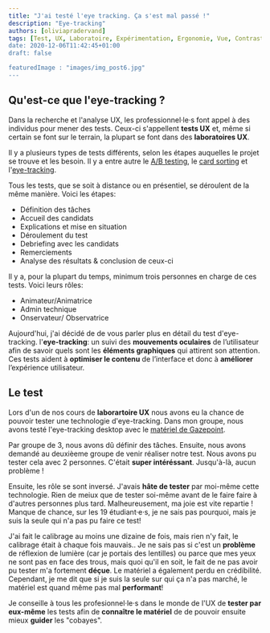 ```yaml
---
title: "J'ai testé l'eye tracking. Ça s'est mal passé !"
description: "Eye-tracking"
authors: [oliviapradervand]
tags: [Test, UX, Laboratoire, Expérimentation, Ergonomie, Vue, Contrast, Architechture de l'information, Interaction, Observation, Technologie]
date: 2020-12-06T11:42:45+01:00
draft: false

featuredImage : "images/img_post6.jpg"
---
```

## Qu'est-ce que l'eye-tracking ?

Dans la recherche et l'analyse UX, les professionnel·le·s font appel à des individus pour mener des tests. Ceux-ci s'appellent **tests UX** et, même si certain se font sur le terrain, la plupart se font dans des **laboratoires UX**.

Il y a plusieurs types de tests différents, selon les étapes auquelles le projet se trouve et les besoin. Il y a entre autre le [A/B testing](https://fr.wikipedia.org/wiki/Test_A/B), le [card sorting](https://fr.wikipedia.org/wiki/Tri_par_cartes) et l'[eye-tracking](https://www.ux-republic.com/eye-tracking/#:~:text=L'oculom%C3%A9trie%20ou%20%C2%AB%20eye%20tracking,toute%20la%20p%C3%A9riode%20d'enregistrement.).

Tous les tests, que se soit à distance ou en présentiel, se déroulent de la même manière. Voici les étapes:
* Définition des tâches
* Accueil des candidats
* Explications et mise en situation
* Déroulement du test
* Debriefing avec les candidats
* Remerciements
* Analyse des résultats & conclusion de ceux-ci

Il y a, pour la plupart du temps, minimum trois personnes en charge de ces tests. Voici leurs rôles:
* Animateur/Animatrice
* Admin technique
* Onservateur/ Observatrice

Aujourd'hui, j'ai décidé de de vous parler plus en détail du test d'eye-tracking. l'**eye-tracking**: un suivi des **mouvements oculaires** de l’utilisateur afin de savoir quels sont les **éléments graphiques** qui attirent son attention. Ces tests aident à **optimiser le contenu** de l’interface et donc à **améliorer** l’expérience utilisateur.


## Le test

Lors d'un de nos cours de **laborartoire UX** nous avons eu la chance de pouvoir tester une technologie d'eye-tracking. Dans mon groupe, nous avons testé l'eye-tracking desktop avec le [matériel de Gazepoint](https://www.gazept.com/product/biometrics-hd-eye-tracker-bundle-eye-tracking-and-biometrics-testing-ux/).

Par groupe de 3, nous avons dû définir des tâches. Ensuite, nous avons demandé au deuxièeme groupe de venir réaliser notre test. Nous avons pu tester cela avec 2 personnes. C'était **super intéréssant**. Jusqu'à-là, aucun problème !

Ensuite, les rôle se sont inversé. J'avais **hâte de tester** par moi-même cette technologie. Rien de meiux que de tester soi-même avant de le faire faire à d'autres personnes plus tard. Malheureusement, ma joie est vite repartie !  Manque de chance, sur les 19 étudiant·e·s, je ne sais pas pourquoi, mais je suis la seule qui n'a pas pu faire ce test!

J'ai fait le calibrage au moins une dizaine de fois, mais rien n'y fait, le calibrage était à chaque fois mauvais.. Je ne sais pas si c'est un **problème** de réflexion de lumière (car je portais des lentilles) ou parce que mes yeux ne sont pas en face des trous, mais quoi qu'il en soit, le fait de ne pas avoir pu tester m'a fortement **déçue**. Le matériel a également perdu en crédibilité. Cependant, je me dit que si je suis la seule sur qui ça n'a pas marché, le matériel est quand même pas mal **performant**! 

Je conseille à tous les profesionnel·le·s dans le monde de l'UX de **tester par eux-même** les tests afin de **connaître le matériel** de de pouvoir ensuite mieux **guider** les "cobayes".